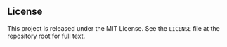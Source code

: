 ## License

This project is released under the MIT License. See the `LICENSE` file at the repository root for full text.


